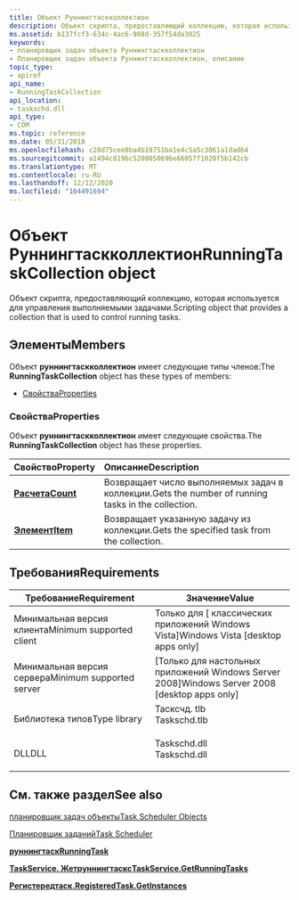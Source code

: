 ```yaml
---
title: Объект Руннингтаскколлектион
description: Объект скрипта, предоставляющий коллекцию, которая используется для управления выполняемыми задачами.
ms.assetid: b137fcf3-634c-4ac6-908d-357f54da3025
keywords:
- планировщик задач объекта Руннингтаскколлектион
- Планировщик задач объекта Руннингтаскколлектион, описание
topic_type:
- apiref
api_name:
- RunningTaskCollection
api_location:
- taskschd.dll
api_type:
- COM
ms.topic: reference
ms.date: 05/31/2018
ms.openlocfilehash: c28d75cee0ba4b19751ba1e4c5a5c3061a1dad64
ms.sourcegitcommit: a1494c819bc5200050696e66057f1020f5b142cb
ms.translationtype: MT
ms.contentlocale: ru-RU
ms.lasthandoff: 12/12/2020
ms.locfileid: "104491694"
---
```

# <a name="runningtaskcollection-object"></a><span data-ttu-id="aea1c-105">Объект Руннингтаскколлектион</span><span class="sxs-lookup"><span data-stu-id="aea1c-105">RunningTaskCollection object</span></span>

<span data-ttu-id="aea1c-106">Объект скрипта, предоставляющий коллекцию, которая используется для управления выполняемыми задачами.</span><span class="sxs-lookup"><span data-stu-id="aea1c-106">Scripting object that provides a collection that is used to control running tasks.</span></span>

## <a name="members"></a><span data-ttu-id="aea1c-107">Элементы</span><span class="sxs-lookup"><span data-stu-id="aea1c-107">Members</span></span>

<span data-ttu-id="aea1c-108">Объект **руннингтаскколлектион** имеет следующие типы членов:</span><span class="sxs-lookup"><span data-stu-id="aea1c-108">The **RunningTaskCollection** object has these types of members:</span></span>

-   [<span data-ttu-id="aea1c-109">Свойства</span><span class="sxs-lookup"><span data-stu-id="aea1c-109">Properties</span></span>](#properties)

### <a name="properties"></a><span data-ttu-id="aea1c-110">Свойства</span><span class="sxs-lookup"><span data-stu-id="aea1c-110">Properties</span></span>

<span data-ttu-id="aea1c-111">Объект **руннингтаскколлектион** имеет следующие свойства.</span><span class="sxs-lookup"><span data-stu-id="aea1c-111">The **RunningTaskCollection** object has these properties.</span></span>



| <span data-ttu-id="aea1c-112">Свойство</span><span class="sxs-lookup"><span data-stu-id="aea1c-112">Property</span></span>                                                | <span data-ttu-id="aea1c-113">Описание</span><span class="sxs-lookup"><span data-stu-id="aea1c-113">Description</span></span>                                                    |
|:--------------------------------------------------------|:---------------------------------------------------------------|
| [<span data-ttu-id="aea1c-114">**Расчета**</span><span class="sxs-lookup"><span data-stu-id="aea1c-114">**Count**</span></span>](runningtaskcollection-count.md)<br/> | <span data-ttu-id="aea1c-115">Возвращает число выполняемых задач в коллекции.</span><span class="sxs-lookup"><span data-stu-id="aea1c-115">Gets the number of running tasks in the collection.</span></span><br/> |
| [<span data-ttu-id="aea1c-116">**Элемент**</span><span class="sxs-lookup"><span data-stu-id="aea1c-116">**Item**</span></span>](runningtaskcollection-item.md)<br/>   | <span data-ttu-id="aea1c-117">Возвращает указанную задачу из коллекции.</span><span class="sxs-lookup"><span data-stu-id="aea1c-117">Gets the specified task from the collection.</span></span> <br/>       |



 

## <a name="requirements"></a><span data-ttu-id="aea1c-118">Требования</span><span class="sxs-lookup"><span data-stu-id="aea1c-118">Requirements</span></span>



| <span data-ttu-id="aea1c-119">Требование</span><span class="sxs-lookup"><span data-stu-id="aea1c-119">Requirement</span></span> | <span data-ttu-id="aea1c-120">Значение</span><span class="sxs-lookup"><span data-stu-id="aea1c-120">Value</span></span> |
|-------------------------------------|-----------------------------------------------------------------------------------------|
| <span data-ttu-id="aea1c-121">Минимальная версия клиента</span><span class="sxs-lookup"><span data-stu-id="aea1c-121">Minimum supported client</span></span><br/> | <span data-ttu-id="aea1c-122">Только для \[ классических приложений Windows Vista\]</span><span class="sxs-lookup"><span data-stu-id="aea1c-122">Windows Vista \[desktop apps only\]</span></span><br/>                                          |
| <span data-ttu-id="aea1c-123">Минимальная версия сервера</span><span class="sxs-lookup"><span data-stu-id="aea1c-123">Minimum supported server</span></span><br/> | <span data-ttu-id="aea1c-124">\[Только для настольных приложений Windows Server 2008\]</span><span class="sxs-lookup"><span data-stu-id="aea1c-124">Windows Server 2008 \[desktop apps only\]</span></span><br/>                                    |
| <span data-ttu-id="aea1c-125">Библиотека типов</span><span class="sxs-lookup"><span data-stu-id="aea1c-125">Type library</span></span><br/>             | <dl> <span data-ttu-id="aea1c-126"><dt>Тасксчд. tlb</dt></span><span class="sxs-lookup"><span data-stu-id="aea1c-126"><dt>Taskschd.tlb</dt></span></span> </dl> |
| <span data-ttu-id="aea1c-127">DLL</span><span class="sxs-lookup"><span data-stu-id="aea1c-127">DLL</span></span><br/>                      | <dl> <span data-ttu-id="aea1c-128"><dt>Taskschd.dll</dt></span><span class="sxs-lookup"><span data-stu-id="aea1c-128"><dt>Taskschd.dll</dt></span></span> </dl> |



## <a name="see-also"></a><span data-ttu-id="aea1c-129">См. также раздел</span><span class="sxs-lookup"><span data-stu-id="aea1c-129">See also</span></span>

<dl> <dt>

[<span data-ttu-id="aea1c-130">планировщик задач объекты</span><span class="sxs-lookup"><span data-stu-id="aea1c-130">Task Scheduler Objects</span></span>](task-scheduler-objects.md)
</dt> <dt>

[<span data-ttu-id="aea1c-131">Планировщик заданий</span><span class="sxs-lookup"><span data-stu-id="aea1c-131">Task Scheduler</span></span>](task-scheduler-start-page.md)
</dt> <dt>

[<span data-ttu-id="aea1c-132">**руннингтаск**</span><span class="sxs-lookup"><span data-stu-id="aea1c-132">**RunningTask**</span></span>](runningtask.md)
</dt> <dt>

[<span data-ttu-id="aea1c-133">**TaskService. Жетруннингтаскс**</span><span class="sxs-lookup"><span data-stu-id="aea1c-133">**TaskService.GetRunningTasks**</span></span>](taskservice-getrunningtasks.md)
</dt> <dt>

[<span data-ttu-id="aea1c-134">**Регистередтаск.**</span><span class="sxs-lookup"><span data-stu-id="aea1c-134">**RegisteredTask.GetInstances**</span></span>](registeredtask-getinstances.md)
</dt> </dl>

 

 





